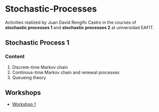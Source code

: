 # Stochastic-Processes
Activities realized by Juan David Rengifo Castro in the courses of **stochastic processes 1** and **stochastic processes 2** at universidad EAFIT.

## Stochastic Process 1

### Content
1. Discrete-time Markov chain
2. Continous-time Markov chain and renewal processes
3. Queueing theory

## Workshops
- [Workshop 1](https://jdrengifoc.github.io/Stochastic-Process/PE1-Taller1.html)
